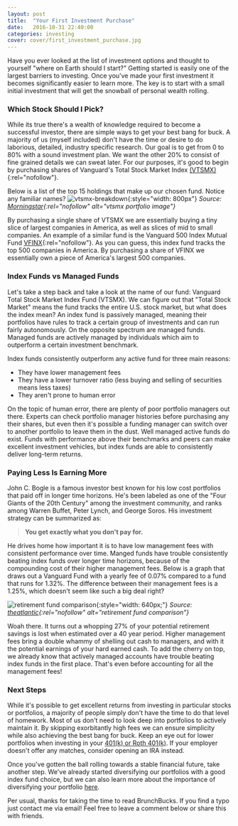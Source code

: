 ```yaml
---
layout: post
title:  "Your First Investment Purchase"
date:   2016-10-31 22:40:00
categories: investing
cover: cover/first_investment_purchase.jpg
---
```

Have you ever looked at the list of investment options and thought to yourself "where on Earth should I start?" Getting started is easily one of the largest barriers to investing. Once you've made your first investment it becomes significantly easier to learn more. The key is to start with a small initial investment that will get the snowball of personal wealth rolling.

### Which Stock Should I Pick?
While its true there's a wealth of knowledge required to become a successful investor, there are simple ways to get your best bang for buck. A majority of us (myself included) don't have the time or desire to do laborious, detailed, industry specific research. Our goal is to get from 0 to 80%  with a sound investment plan. We want the other 20% to consist of fine grained details we can sweat later. For our purposes, it's good to begin by purchasing shares of Vanguard's Total Stock Market Index [(VTSMX)](http://www.morningstar.com/funds/XNAS/VTSMX/quote.html){:rel="nofollow"}.

Below is a list of the top 15 holdings that make up our chosen fund. Notice any familiar names?
![vtsmx-breakdown](/assets/blog/vtsmx_top_holdings.png){:style="width: 800px"}
*Source: [Morningstar](http://www.morningstar.com/funds/XNAS/VTSMX/quote.html){:rel="nofollow" alt="vtsmx portfolio image"}*

By purchasing a single share of VTSMX we are essentially buying a tiny slice of largest companies in America, as well as slices of mid to small companies. An example of a similar fund is the Vanguard 500 Index Mutual Fund [VFINX](http://www.morningstar.com/funds/XNAS/VFINX/quote.html){:rel="nofollow"}. As you can guess, this index fund tracks the top 500 companies in America. By purchasing a share of VFINX we essentially own a piece of America's largest 500 companies.

### Index Funds vs Managed Funds
Let's take a step back and take a look at the name of our fund: Vanguard Total Stock Market Index Fund (VTSMX). We can figure out that "Total Stock Market" means the fund tracks the entire U.S. stock market, but what does the index mean? An index fund is passively managed, meaning their portfolios have rules to track a certain group of investments and can run fairly autonomously. On the opposite spectrum are managed funds. Managed funds are actively managed by individuals which aim to outperform a certain investment benchmark.

Index funds consistently outperform any active fund for three main reasons:
- They have lower management fees
- They have a lower turnover ratio (less buying and selling of securities means less taxes)
- They aren't prone to human error

On the topic of human error, there are plenty of poor portfolio managers out there. Experts can check portfolio manager histories before purchasing any their shares, but even then it's possible a funding manager can switch over to another portfolio to leave them in the dust. Well managed active funds do exist. Funds with performance above their benchmarks and peers can make excellent investment vehicles, but index funds are able to consistently deliver long-term returns.

### Paying Less Is Earning More
John C. Bogle is a famous investor best known for his low cost portfolios that paid off in longer time horizons. He's been labeled as one of the "Four Giants of the 20th Century" among the investment community, and ranks among Warren Buffet, Peter Lynch, and George Soros. His investment strategy can be summarized as:

> **You get exactly what you don't pay for.**

He drives home how important it is to have low management fees with consistent performance over time. Manged funds have trouble consistently beating index funds over longer time horizons, because of the compounding cost of their higher management fees. Below is a graph that draws out a Vanguard Fund with a yearly fee of 0.07% compared to a fund that runs for 1.32%. The difference between their management fees is a 1.25%, which doesn't seem like such a big deal right?

![retirement fund comparison](/assets/blog/retirement_chart.jpg){:style="width: 640px;"}
*Source: [theatlantic](http://www.theatlantic.com/business/archive/2014/02/the-crushingly-expensive-mistake-killing-your-retirement/283866/){:rel="nofollow" alt="retirement fund comparison"}*

Woah there. It turns out a whopping 27% of your potential retirement savings is lost when estimated over a 40 year period. Higher management fees bring a double whammy of shelling out cash to managers, and with it the potential earnings of your hard earned cash. To add the cherry on top, we already know that actively managed accounts have trouble beating index funds in the first place. That's even before accounting for all the management fees!

### Next Steps
While it's possible to get excellent returns from investing in particular stocks or portfolios, a majority of people simply don't have the time to do that level of homework. Most of us don't need to look deep into portfolios to actively maintain it. By skipping exorbitantly high fees we can ensure simplicity while also achieving the best bang for buck. Keep an eye out for lower portfolios when investing in your [401(k) or Roth 401(k)](http://brunchbucks.com/retirement/roth-vs-traditional/). If your employer doesn't offer any matches, consider opening an IRA instead.

Once you've gotten the ball rolling towards a stable financial future, take another step. We've already started diversifying our portfolios with a good index fund choice, but we can also learn more about the importance of diversifying your portfolio [here](http://brunchbucks.com/investing/diversifying-your-portfolio.html).

Per usual, thanks for taking the time to read BrunchBucks. If you find a typo just contact me via email! Feel free to leave a comment below or share this with friends.
